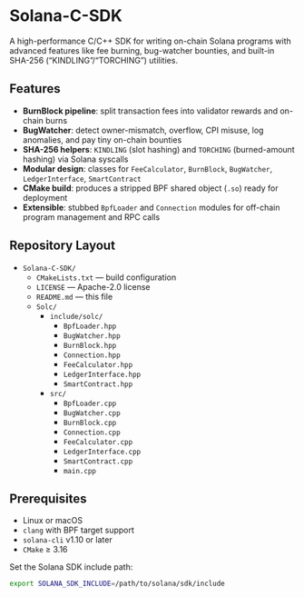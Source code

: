 # Solana-C-SDK

A high-performance C/C++ SDK for writing on-chain Solana programs with advanced features like fee burning, bug-watcher bounties, and built-in SHA-256 (“KINDLING”/“TORCHING”) utilities.

## Features

- **BurnBlock pipeline**: split transaction fees into validator rewards and on-chain burns  
- **BugWatcher**: detect owner-mismatch, overflow, CPI misuse, log anomalies, and pay tiny on-chain bounties  
- **SHA-256 helpers**: `KINDLING` (slot hashing) and `TORCHING` (burned-amount hashing) via Solana syscalls  
- **Modular design**: classes for `FeeCalculator`, `BurnBlock`, `BugWatcher`, `LedgerInterface`, `SmartContract`  
- **CMake build**: produces a stripped BPF shared object (`.so`) ready for deployment  
- **Extensible**: stubbed `BpfLoader` and `Connection` modules for off-chain program management and RPC calls  

## Repository Layout

- `Solana-C-SDK/`  
  - `CMakeLists.txt` — build configuration  
  - `LICENSE` — Apache-2.0 license  
  - `README.md` — this file  
  - `Solc/`  
    - `include/solc/`  
      - `BpfLoader.hpp`  
      - `BugWatcher.hpp`  
      - `BurnBlock.hpp`  
      - `Connection.hpp`  
      - `FeeCalculator.hpp`  
      - `LedgerInterface.hpp`  
      - `SmartContract.hpp`  
    - `src/`  
      - `BpfLoader.cpp`  
      - `BugWatcher.cpp`  
      - `BurnBlock.cpp`  
      - `Connection.cpp`  
      - `FeeCalculator.cpp`  
      - `LedgerInterface.cpp`  
      - `SmartContract.cpp`  
      - `main.cpp`  

## Prerequisites

- Linux or macOS  
- `clang` with BPF target support  
- `solana-cli` v1.10 or later  
- `CMake` ≥ 3.16  

Set the Solana SDK include path:

```bash
export SOLANA_SDK_INCLUDE=/path/to/solana/sdk/include
